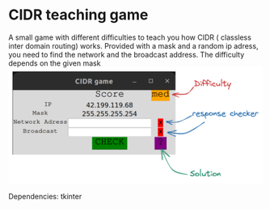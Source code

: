 # CIDR teaching game
A small game with different difficulties to teach you how CIDR ( classless inter domain routing) works.
Provided with a mask and a random ip adress, you need to find the network and the broadcast address.
The difficulty depends on the given mask
![cidr game image](cidr_game.png)

Dependencies:
tkinter
